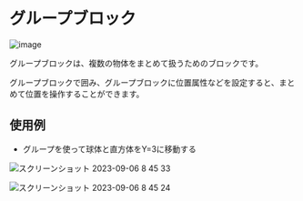 # グループブロック

![image](https://github.com/levelenter/blockvrock_doc/assets/43167728/50a335c7-2646-40f0-b3eb-5bc464ff9e31)

グループブロックは、複数の物体をまとめて扱うためのブロックです。

グループブロックで囲み、グループブロックに位置属性などを設定すると、まとめて位置を操作することができます。

## 使用例

* グループを使って球体と直方体をY=3に移動する

![スクリーンショット 2023-09-06 8 45 33](https://github.com/levelenter/blockvrock_doc/assets/43167728/97dc369a-476e-44c7-814d-8b8aa14fcb74)

![スクリーンショット 2023-09-06 8 45 24](https://github.com/levelenter/blockvrock_doc/assets/43167728/3980cf06-b116-4eb9-a155-74567dd80fb9)


